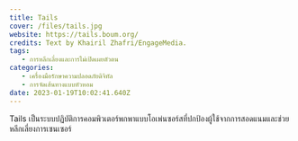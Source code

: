 ```yaml
---
title: Tails
cover: /files/tails.jpg
website: https://tails.boum.org/
credits: Text by Khairil Zhafri/EngageMedia.
tags:
   - การหลีกเลี่ยงและการไม่เปิดเผยตัวตน
categories:
   - เครื่องมือรักษาความปลอดภัยดิจิทัล
   - การจัดเส้นทางแบบหัวหอม
date: 2023-01-19T10:02:41.640Z
---
```

Tails เป็นระบบปฏิบัติการคอมพิวเตอร์พกพาแบบโอเพ่นซอร์สที่ปกป้องผู้ใช้จากการสอดแนมและช่วยหลีกเลี่ยงการเซนเซอร์